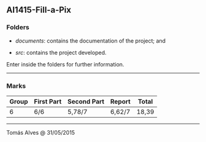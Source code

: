 ## AI1415-Fill-a-Pix

### Folders  

* _documents_: contains the documentation of the project; and  

* _src_: contains the project developed.  

Enter inside the folders for further information.

***

### Marks

| Group | First Part | Second Part | Report | Total |
|-------|------------|-------------|--------|-------|
| 6     | 6/6        | 5,78/7      | 6,62/7 | 18,39 |

***

Tomás Alves @ 31/05/2015